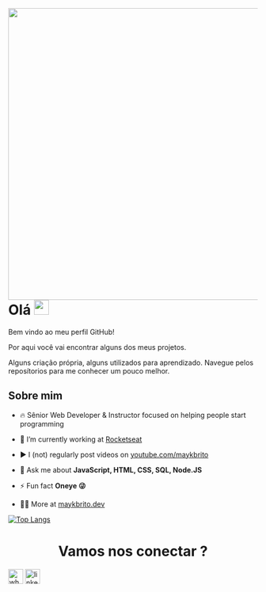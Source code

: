 <img align="right" height="590em" src="https://raw.githubusercontent.com/gist/maykbrito/618ef18e3bbb7cdfd200f3a4fc1aabc6/raw/201d47c76006c99fe0dc55ea92e76bdca5537f08/githubcard.svg"/>
<h1 align="left">Olá <img src="https://raw.githubusercontent.com/kaueMarques/kaueMarques/master/hi.gif" height="30px"></h1>


Bem vindo ao meu perfil GitHub!

Por aqui você vai encontrar alguns dos meus projetos.

Alguns criação própria, alguns utilizados para aprendizado.
Navegue pelos reposítorios para me conhecer um pouco melhor. 

## Sobre mim

- 🔥 Sênior Web Developer & Instructor focused on helping people start programming 

- 🔭 I’m currently working at [Rocketseat](https://github.com/Rocketseat)

- ▶️ I (not) regularly post videos on [youtube.com/maykbrito](https://youtube.com/maykbrito)

- 💬 Ask me about **JavaScript, HTML, CSS, SQL, Node.JS**

- ⚡ Fun fact **Oneye 😜**

- 👨‍💻 More at [maykbrito.dev](https://maykbrito.dev)


[![Top Langs](https://github-readme-stats.vercel.app/api/top-langs/?username=manuferreira2&langs_count=8&theme=blueberry)](https://github.com/anuraghazra/github-readme-stats)

<h1 align="center">Vamos nos conectar ?</h1>

[<img src='https://img.shields.io/badge/WhatsApp-25D366?style=for-the-badge&logo=whatsapp&logoColor=white' alt='whatsapp' height='30'>](https://wa.me/553191105365) [<img src='https://img.shields.io/badge/LinkedIn-0077B5?style=for-the-badge&logo=linkedin&logoColor=white' alt='linkedin' height='30'>]([https://wa.me/553191105365](https://www.linkedin.com/in/emanuelle-ferreira-936218243/))




